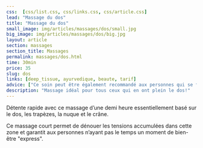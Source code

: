 ```yaml
---
css:  [css/list.css, css/links.css, css/article.css]
lead: "Massage du dos"
title: "Massage du dos"
small_image: img/articles/massages/dos/small.jpg
big_image: img/articles/massages/dos/big.jpg
layout: article
section: massages
section_title: Massages
permalink: massages/dos.html
time: 30min
price: 35
slug: dos
links: [deep_tissue, ayurvedique, beaute, tarif]
advice: ["Ce soin peut être également recommandé aux personnes qui se font masser pour la première fois."]
description: "Massage idéal pour tous ceux qui en ont plein le dos!"
---
```

Détente rapide avec ce massage d’une demi heure
essentiellement  basé sur le dos, les trapèzes, la nuque
et le crâne.


Ce massage court permet de dénouer les tensions
accumulées dans cette zone et garantit aux personnes
n’ayant pas le temps un moment de bien-être
"express".


